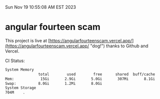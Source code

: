 Sun Nov 19 10:55:08 AM EST 2023

# angular fourteen scam


This project is live at [https://angularfourteenscam.vercel.app/](https://angularfourteenscam.vercel.app/ "dog!") thanks to Github and Vercel.

CI Status: 

```bash
System Memory
               total        used        free      shared  buff/cache   available
Mem:            15Gi       2.9Gi       5.0Gi       307Mi       8.1Gi        12Gi
Swap:          8.0Gi       1.2Mi       8.0Gi
System Storage
704M	.
```
